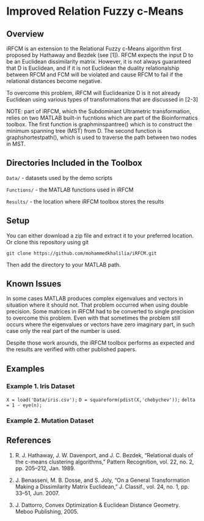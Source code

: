 Improved Relation Fuzzy c-Means
==========================================

Overview
------------------------------------------
iRFCM is an extension to the Relational Fuzzy c-Means algorithm first proposed by Hathaway and Bezdek (see [1]). RFCM expects the input D to be an Euclidean dissimilarity matrix. However, it is not always guaranteed that D is Euclidean, and if it is not Euclidean the duality relationalship between RFCM and FCM will be violated and cause RFCM to fail if the relational distances become negative. 

To overcome this problem, iRFCM will Euclideanize D is it not already Euclidean using various types of transformations that are discussed in [2-3]

NOTE: part of iRFCM, which the Subdominant Ultrametric transformation, relies on two MATLAB built-in fucntions which are part of the Bioinformatics toolbox. The first function is graphminspantree() which is to construct the minimum spanning tree (MST) from D. The second function is graphshortestpath(), which is used to traverse the path between two nodes in MST. 

Directories Included in the Toolbox
------------------------------------------
`Data/` - datasets used by the demo scripts

`Functions/` - the MATLAB functions used in iRFCM

`Results/` - the location where iRFCM toolbox stores the results

Setup
------------------------------------------
You can either download a zip file and extract it to your preferred location. Or clone this repository using git

`git clone https://github.com/mohammedkhalilia/iRFCM.git`

Then add the directory to your MATLAB path.

Known Issues
------------------------------------------
In some cases MATLAB produces complex eigenvalues and vectors in situation where it should not. That problem occurred when using double precision. Some matrices in iRFCM had to be converted to single precision to overcome this problem. Even with that sometimes the problem still occurs where the eigenvalues or vectors have zero imaginary part, in such case only the real part of the number is used.

Despite those work arounds, the iRFCM toolbox performs as expected and the results are verified with other published papers.

Examples
-----------------------------------------

### Example 1. Iris Dataset
`X = load('Data/iris.csv');`
`D = squareform(pdist(X,'chebychev'));`
`delta = 1 - eye(n);`

### Example 2. Mutation Dataset

References
------------------------------------------
1. R. J. Hathaway, J. W. Davenport, and J. C. Bezdek, “Relational duals of the c-means clustering algorithms,” Pattern Recognition, vol. 22, no. 2, pp. 205–212, Jan. 1989.

2. J. Benasseni, M. B. Dosse, and S. Joly, “On a General Transformation Making a Dissimilarity Matrix Euclidean,” J. Classif., vol. 24, no. 1, pp. 33–51, Jun. 2007.

3. J. Dattorro, Convex Optimization & Euclidean Distance Geometry. Meboo Publishing, 2005.

